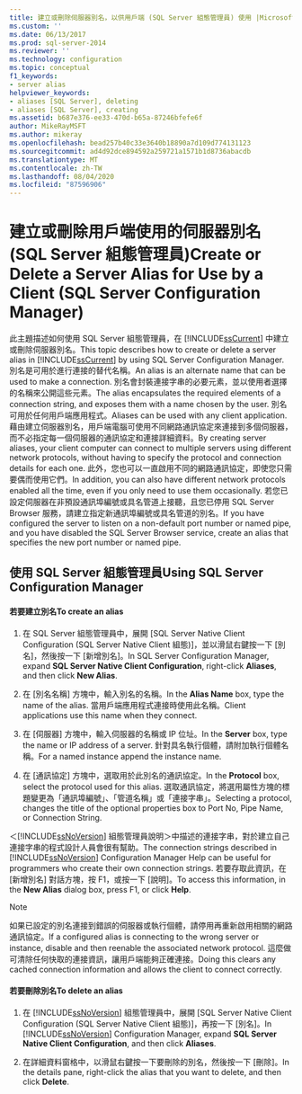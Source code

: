 ```yaml
---
title: 建立或刪除伺服器別名，以供用戶端 (SQL Server 組態管理員) 使用 |Microsoft Docs
ms.custom: ''
ms.date: 06/13/2017
ms.prod: sql-server-2014
ms.reviewer: ''
ms.technology: configuration
ms.topic: conceptual
f1_keywords:
- server alias
helpviewer_keywords:
- aliases [SQL Server], deleting
- aliases [SQL Server], creating
ms.assetid: b687e376-ee33-470d-b65a-87246bfefe6f
author: MikeRayMSFT
ms.author: mikeray
ms.openlocfilehash: bead257b40c33e3640b18890a7d109d774131123
ms.sourcegitcommit: ad4d92dce894592a259721a1571b1d8736abacdb
ms.translationtype: MT
ms.contentlocale: zh-TW
ms.lasthandoff: 08/04/2020
ms.locfileid: "87596906"
---
```

# <a name="create-or-delete-a-server-alias-for-use-by-a-client-sql-server-configuration-manager"></a><span data-ttu-id="84ee1-102">建立或刪除用戶端使用的伺服器別名 (SQL Server 組態管理員)</span><span class="sxs-lookup"><span data-stu-id="84ee1-102">Create or Delete a Server Alias for Use by a Client (SQL Server Configuration Manager)</span></span>
  <span data-ttu-id="84ee1-103">此主題描述如何使用 SQL Server 組態管理員，在 [!INCLUDE[ssCurrent](../../includes/sscurrent-md.md)] 中建立或刪除伺服器別名。</span><span class="sxs-lookup"><span data-stu-id="84ee1-103">This topic describes how to create or delete a server alias in [!INCLUDE[ssCurrent](../../includes/sscurrent-md.md)] by using SQL Server Configuration Manager.</span></span> <span data-ttu-id="84ee1-104">別名是可用於進行連接的替代名稱。</span><span class="sxs-lookup"><span data-stu-id="84ee1-104">An alias is an alternate name that can be used to make a connection.</span></span> <span data-ttu-id="84ee1-105">別名會封裝連接字串的必要元素，並以使用者選擇的名稱來公開這些元素。</span><span class="sxs-lookup"><span data-stu-id="84ee1-105">The alias encapsulates the required elements of a connection string, and exposes them with a name chosen by the user.</span></span> <span data-ttu-id="84ee1-106">別名可用於任何用戶端應用程式。</span><span class="sxs-lookup"><span data-stu-id="84ee1-106">Aliases can be used with any client application.</span></span> <span data-ttu-id="84ee1-107">藉由建立伺服器別名，用戶端電腦可使用不同網路通訊協定來連接到多個伺服器，而不必指定每一個伺服器的通訊協定和連接詳細資料。</span><span class="sxs-lookup"><span data-stu-id="84ee1-107">By creating server aliases, your client computer can connect to multiple servers using different network protocols, without having to specify the protocol and connection details for each one.</span></span> <span data-ttu-id="84ee1-108">此外，您也可以一直啟用不同的網路通訊協定，即使您只需要偶而使用它們。</span><span class="sxs-lookup"><span data-stu-id="84ee1-108">In addition, you can also have different network protocols enabled all the time, even if you only need to use them occasionally.</span></span> <span data-ttu-id="84ee1-109">若您已設定伺服器在非預設通訊埠編號或具名管道上接聽，且您已停用 SQL Server Browser 服務，請建立指定新通訊埠編號或具名管道的別名。</span><span class="sxs-lookup"><span data-stu-id="84ee1-109">If you have configured the server to listen on a non-default port number or named pipe, and you have disabled the SQL Server Browser service, create an alias that specifies the new port number or named pipe.</span></span>  
  
##  <a name="using-sql-server-configuration-manager"></a><a name="SSMSProcedure"></a> <span data-ttu-id="84ee1-110">使用 SQL Server 組態管理員</span><span class="sxs-lookup"><span data-stu-id="84ee1-110">Using SQL Server Configuration Manager</span></span>  
  
#### <a name="to-create-an-alias"></a><span data-ttu-id="84ee1-111">若要建立別名</span><span class="sxs-lookup"><span data-stu-id="84ee1-111">To create an alias</span></span>  
  
1.  <span data-ttu-id="84ee1-112">在 SQL Server 組態管理員中，展開 [SQL Server Native Client Configuration (SQL Server Native Client 組態)]，並以滑鼠右鍵按一下 [別名]，然後按一下 [新增別名]。</span><span class="sxs-lookup"><span data-stu-id="84ee1-112">In SQL Server Configuration Manager, expand **SQL Server Native Client Configuration**, right-click **Aliases**, and then click **New Alias**.</span></span>  
  
2.  <span data-ttu-id="84ee1-113">在 [別名名稱] 方塊中，輸入別名的名稱。</span><span class="sxs-lookup"><span data-stu-id="84ee1-113">In the **Alias Name** box, type the name of the alias.</span></span> <span data-ttu-id="84ee1-114">當用戶端應用程式連接時使用此名稱。</span><span class="sxs-lookup"><span data-stu-id="84ee1-114">Client applications use this name when they connect.</span></span>  
  
3.  <span data-ttu-id="84ee1-115">在 [伺服器] 方塊中，輸入伺服器的名稱或 IP 位址。</span><span class="sxs-lookup"><span data-stu-id="84ee1-115">In the **Server** box, type the name or IP address of a server.</span></span> <span data-ttu-id="84ee1-116">針對具名執行個體，請附加執行個體名稱。</span><span class="sxs-lookup"><span data-stu-id="84ee1-116">For a named instance append the instance name.</span></span>  
  
4.  <span data-ttu-id="84ee1-117">在 [通訊協定] 方塊中，選取用於此別名的通訊協定。</span><span class="sxs-lookup"><span data-stu-id="84ee1-117">In the **Protocol** box, select the protocol used for this alias.</span></span> <span data-ttu-id="84ee1-118">選取通訊協定，將選用屬性方塊的標題變更為「通訊埠編號」、「管道名稱」或「連接字串」。</span><span class="sxs-lookup"><span data-stu-id="84ee1-118">Selecting a protocol, changes the title of the optional properties box to Port No, Pipe Name, or Connection String.</span></span>  
  
 <span data-ttu-id="84ee1-119">＜[!INCLUDE[ssNoVersion](../../includes/ssnoversion-md.md)] 組態管理員說明＞中描述的連接字串，對於建立自己連接字串的程式設計人員會很有幫助。</span><span class="sxs-lookup"><span data-stu-id="84ee1-119">The connection strings described in [!INCLUDE[ssNoVersion](../../includes/ssnoversion-md.md)] Configuration Manager Help can be useful for programmers who create their own connection strings.</span></span> <span data-ttu-id="84ee1-120">若要存取此資訊，在 [新增別名] 對話方塊，按 F1，或按一下 [說明]。</span><span class="sxs-lookup"><span data-stu-id="84ee1-120">To access this information, in the **New Alias** dialog box, press F1, or click **Help**.</span></span>  
  
> [!NOTE]  
>  <span data-ttu-id="84ee1-121">如果已設定的別名連接到錯誤的伺服器或執行個體，請停用再重新啟用相關的網路通訊協定。</span><span class="sxs-lookup"><span data-stu-id="84ee1-121">If a configured alias is connecting to the wrong server or instance, disable and then reenable the associated network protocol.</span></span> <span data-ttu-id="84ee1-122">這麼做可清除任何快取的連接資訊，讓用戶端能夠正確連接。</span><span class="sxs-lookup"><span data-stu-id="84ee1-122">Doing this clears any cached connection information and allows the client to connect correctly.</span></span>  
  
#### <a name="to-delete-an-alias"></a><span data-ttu-id="84ee1-123">若要刪除別名</span><span class="sxs-lookup"><span data-stu-id="84ee1-123">To delete an alias</span></span>  
  
1.  <span data-ttu-id="84ee1-124">在 [!INCLUDE[ssNoVersion](../../includes/ssnoversion-md.md)] 組態管理員中，展開 [SQL Server Native Client Configuration (SQL Server Native Client 組態)]，再按一下 [別名]。</span><span class="sxs-lookup"><span data-stu-id="84ee1-124">In [!INCLUDE[ssNoVersion](../../includes/ssnoversion-md.md)] Configuration Manager, expand **SQL Server Native Client Configuration**, and then click **Aliases**.</span></span>  
  
2.  <span data-ttu-id="84ee1-125">在詳細資料窗格中，以滑鼠右鍵按一下要刪除的別名，然後按一下 [刪除]。</span><span class="sxs-lookup"><span data-stu-id="84ee1-125">In the details pane, right-click the alias that you want to delete, and then click **Delete**.</span></span>  
  
  
